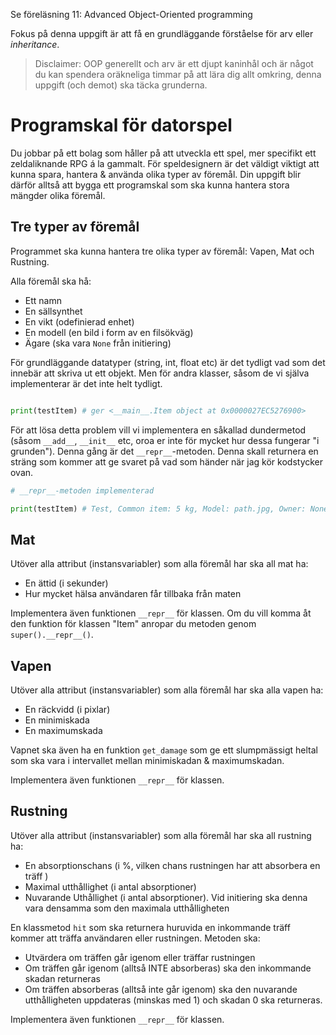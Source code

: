 Se föreläsning 11: Advanced Object-Oriented programming

Fokus på denna uppgift är att få en grundläggande förståelse för arv eller *inheritance*.

> Disclaimer: OOP generellt och arv är ett djupt kaninhål och är något du kan spendera oräkneliga timmar på att lära dig allt omkring, denna uppgift (och demot) ska täcka grunderna. 

# Programskal för datorspel

Du jobbar på ett bolag som håller på att utveckla ett spel, mer specifikt ett zeldaliknande RPG á la gammalt. För speldesignern är det väldigt viktigt att kunna spara, hantera & använda olika typer av föremål. Din uppgift blir därför alltså att bygga ett programskal som ska kunna hantera stora mängder olika föremål.

## Tre typer av föremål

Programmet ska kunna hantera tre olika typer av föremål: Vapen, Mat och Rustning.

Alla föremål ska hå:
- Ett namn
- En sällsynthet 
- En vikt (odefinierad enhet)
- En modell (en bild i form av en filsökväg)
- Ägare (ska vara `None` från initiering)

För grundläggande datatyper (string, int, float etc) är det tydligt vad som det innebär att skriva ut ett objekt. Men för andra klasser, såsom de vi själva implementerar är det inte helt tydligt. 

```python

print(testItem) # ger <__main__.Item object at 0x0000027EC5276900>

```

För att lösa detta problem vill vi implementera en såkallad dundermetod (såsom `__add__`, `__init__` etc, oroa er inte för mycket hur dessa fungerar "i grunden"). Denna gång är det `__repr__`-metoden. Denna skall returnera en sträng som kommer att ge svaret på vad som händer när jag kör kodstycker ovan. 

```python
# __repr__-metoden implementerad

print(testItem) # Test, Common item: 5 kg, Model: path.jpg, Owner: None 
```

## Mat

Utöver alla attribut (instansvariabler) som alla föremål har ska all mat ha:
- En ättid (i sekunder)
- Hur mycket hälsa användaren får tillbaka från maten

Implementera även funktionen `__repr__` för klassen. Om du vill komma åt den funktion för klassen "Item" anropar du metoden genom `super().__repr__()`. 

## Vapen 

Utöver alla attribut (instansvariabler) som alla föremål har ska alla vapen ha:
- En räckvidd (i pixlar)
- En minimiskada
- En maximumskada

Vapnet ska även ha en funktion `get_damage` som ge ett slumpmässigt heltal som ska vara i intervallet mellan minimiskadan & maximumskadan.

Implementera även funktionen `__repr__` för klassen. 
## Rustning

Utöver alla attribut (instansvariabler) som alla föremål har ska all rustning ha:

- En absorptionschans (i %, vilken chans rustningen har att absorbera en träff )
- Maximal utthållighet (i antal absorptioner)
- Nuvarande Uthållighet (i antal absorptioner). Vid initiering ska denna vara densamma som den maximala utthålligheten

En klassmetod `hit` som ska returnera huruvida en inkommande träff kommer att träffa användaren eller rustningen. Metoden ska:
- Utvärdera om träffen går igenom eller träffar rustningen
- Om träffen går igenom (alltså INTE absorberas) ska den inkommande skadan returneras
- Om träffen absorberas (alltså inte går igenom) ska den nuvarande utthålligheten uppdateras (minskas med 1) och skadan 0 ska returneras. 

Implementera även funktionen `__repr__` för klassen. 